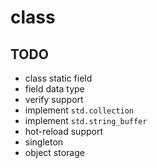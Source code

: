 # class

## TODO

  - class static field
  - field data type
  - verify support
  - implement `std.collection`
  - implement `std.string_buffer`
  - hot-reload support
  - singleton
  - object storage